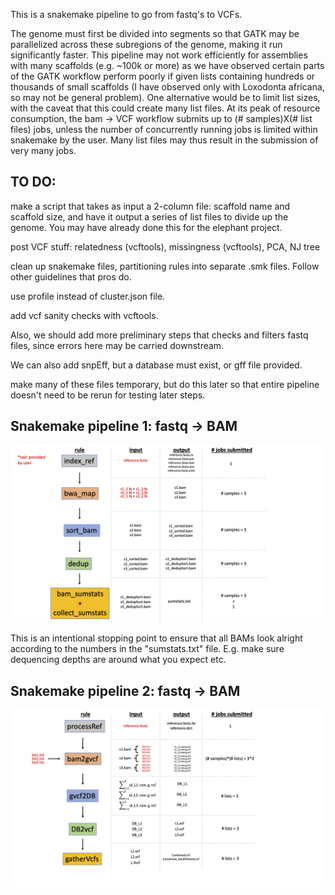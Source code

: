 This is a snakemake pipeline to go from fastq's to VCFs.

The genome must first be divided into segments so that GATK may be parallelized across these subregions of the genome, making it run significantly faster. This pipeline may not work efficiently for assemblies with many scaffolds (e.g. ~100k or more) as we have observed certain parts of the GATK workflow perform poorly if given lists containing hundreds or thousands of small scaffolds (I have observed only with Loxodonta africana, so may not be general problem). One alternative would be to limit list sizes, with the caveat that this could create many list files. At its peak of resource consumption, the bam -> VCF workflow submits up to (# samples)X(# list files) jobs, unless the number of concurrently running jobs is limited within snakemake by the user. Many list files may thus result in the submission of very many jobs.


## TO DO:

make a script that takes as input a 2-column file: scaffold name and scaffold size, and have it output a series of list files to divide up the genome. You may have already done this for the elephant project.

post VCF stuff: relatedness (vcftools), missingness (vcftools), PCA, NJ tree

clean up snakemake files, partitioning rules into separate .smk files. Follow other guidelines that pros do.

use profile instead of cluster.json file.

add vcf sanity checks with vcftools.

Also, we should add more preliminary steps that checks and filters fastq files, since errors here may be carried downstream.

We can also add snpEff, but a database must exist, or gff file provided.

make many of these files temporary, but do this later so that entire pipeline doesn't need to be rerun for testing later steps.


## Snakemake pipeline 1: fastq -> BAM

![](workflowScheme_fastq2bam.png)

This is an intentional stopping point to ensure that all BAMs look alright according to the numbers in the "sumstats.txt" file. E.g. make sure dequencing depths are around what you expect etc.

## Snakemake pipeline 2: fastq -> BAM

![](workflowScheme_bam2vcf.png)

